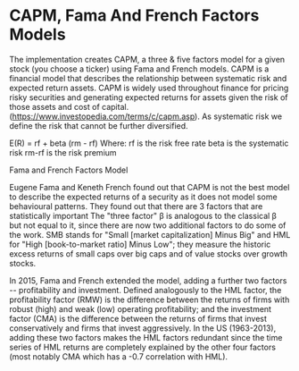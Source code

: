 # CAPM, Fama And French Factors Models
 The implementation creates CAPM, a three &amp; five factors model for a given stock (you choose a ticker) using Fama and French models.
 CAPM is a financial model that describes the relationship between systematic risk and expected return assets. CAPM is widely used throughout finance for pricing risky securities and generating expected returns for assets given the risk of those assets and cost of capital.(https://www.investopedia.com/terms/c/capm.asp). 
 As systematic risk we define the risk that cannot be further diversified. 
 
E(R) = rf + beta (rm - rf)
Where: rf is the risk free rate
       beta is the systematic risk 
       rm-rf is the risk premium
       
Fama and French Factors Model

Eugene Fama and Keneth French found out that CAPM is not the best model to describe the expected returns of a security as it does not model some behavioural patterns. They found out that there are 3 factors that are statistically important The "three factor" β is analogous to the classical β but not equal to it, since there are now two additional factors to do some of the work. SMB stands for "Small [market capitalization] Minus Big" and HML for "High [book-to-market ratio] Minus Low"; they measure the historic excess returns of small caps over big caps and of value stocks over growth stocks.

In 2015, Fama and French extended the model, adding a further two factors -- profitability and investment. Defined analogously to the HML factor, the profitability factor (RMW) is the difference between the returns of firms with robust (high) and weak (low) operating profitability; and the investment factor (CMA) is the difference between the returns of firms that invest conservatively and firms that invest aggressively. In the US (1963-2013), adding these two factors makes the HML factors redundant since the time series of HML returns are completely explained by the other four factors (most notably CMA which has a -0.7 correlation with HML).
